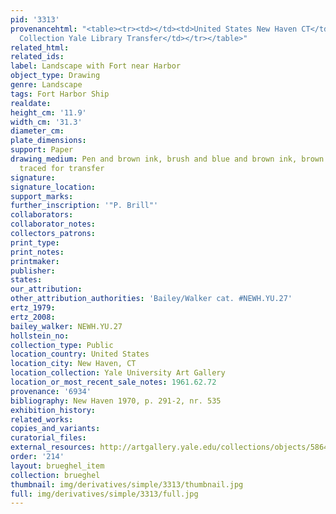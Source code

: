 ```yaml
---
pid: '3313'
provenancehtml: "<table><tr><td></td><td>United States New Haven CT</td><td>Egmont
  Collection Yale Library Transfer</td></tr></table>"
related_html:
related_ids:
label: Landscape with Fort near Harbor
object_type: Drawing
genre: Landscape
tags: Fort Harbor Ship
realdate:
height_cm: '11.9'
width_cm: '31.3'
diameter_cm:
plate_dimensions:
support: Paper
drawing_medium: Pen and brown ink, brush and blue and brown ink, brown and blue wash,
  traced for transfer
signature:
signature_location:
support_marks:
further_inscription: '"P. Brill"'
collaborators:
collaborator_notes:
collectors_patrons:
print_type:
print_notes:
printmaker:
publisher:
states:
our_attribution:
other_attribution_authorities: 'Bailey/Walker cat. #NEWH.YU.27'
ertz_1979:
ertz_2008:
bailey_walker: NEWH.YU.27
hollstein_no:
collection_type: Public
location_country: United States
location_city: New Haven, CT
location_collection: Yale University Art Gallery
location_or_most_recent_sale_notes: 1961.62.72
provenance: '6934'
bibliography: New Haven 1970, p. 291-2, nr. 535
exhibition_history:
related_works:
copies_and_variants:
curatorial_files:
external_resources: http://artgallery.yale.edu/collections/objects/58642
order: '214'
layout: brueghel_item
collection: brueghel
thumbnail: img/derivatives/simple/3313/thumbnail.jpg
full: img/derivatives/simple/3313/full.jpg
---
```

